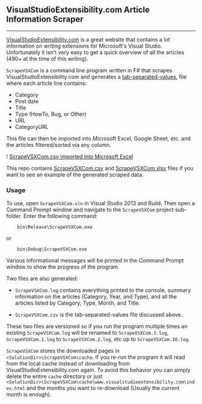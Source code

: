 ## VisualStudioExtensibility.com Article Information Scraper
---

[VisualStudioExtensibility.com](http://www.visualstudioextensibility.com/)
is a great website that contains a lot information on writing extensions
for Microsoft's Visual Studio. Unfortunately it isn't very easy to get a
quick overview of all the articles (490+ at the time of this writing).

`ScrapeVSXCom` is a command line program written in F# that scrapes
VisualStudioExtensibility.com and generates a
[tab-separated-values](https://en.wikipedia.org/wiki/Tab-separated_values),
file where each article line contains:

* Category
* Post date
* Title
* Type (HowTo, Bug, or Other)
* URL
* CategoryURL

This file can then be imported into Microsoft Excel, Google Sheet, etc. and
the articles filtered/sorted via any column.

! [ScrapeVSXCom.csv imported into Microsoft Excel](ScrapeVSXCom.png?raw=true)

This repo contains
[ScrapeVSXCom.csv](ScrapeVSXCom/ScrapeVSXCom.csv?raw=true) and
[ScrapeVSXCom.xlsx](ScrapeVSXCom/ScrapeVSXCom.xlsx?raw=true) files if you
want to see an example of the generated scraped data.

### Usage

To use, open `ScrapeVSXCom.sln` in Visual Studio 2013 and Build. Then open
a Command Prompt window and navigate to the `ScrapeVSXCom` project
sub-folder. Enter the following command:

```
    bin\Release\ScrapeVSXCom.exe
```
or
```
    bin\Debug\ScrapeVSXCom.exe
```

Various informational messages will be printed in the Command Prompt window
to show the progress of the program.

Two files are also generated:

* `ScrapeVSXCom.log` contains everything printed to the console, summary
  information on the articles (Category, Year, and Type), and all the
  articles listed by Category, Type, Month, and Title.

* `ScrapeVSXCom.csv` is the tab-separated-values file discussed above.

These two files are versioned so if you run the program multiple times an
existing `ScrapeVSXCom.log` will be renamed to `ScrapeVSXCom.1.log`,
`ScrapeVSXCom.1.log` to `ScrapeVSXCom.2.log`, etc up to
`ScrapeVSXCom.10.log`.

`ScrapeVSXCom` stores the downloaded pages in
`<SolutionDir>\ScrapeVSXCom\cache`. If you re-run the program it will read
from the local cache instead of downloading from
VisualStudioExtensibility.com again. To avoid this behavior you can simply
delete the entire `cache` directory or just
`<SolutionDir>\ScrapeVSXCom\cache\www.visualstudioextensibility.com\index.html`
and the months you want to re-download (Usually the current month is
enough).

<!--
   Local Variables:
   coding: utf-8
   mode: markdown
   mode: auto-fill
   indent-tabs-mode: nil
   sentence-end-double-space: t
   fill-column: 75
   standard-indent: 3
   tab-stop-list: (3 6 9 12 15 18 21 24 27 30 33 36 39 42 45 48 51 54 57 60)
   End:
-->
